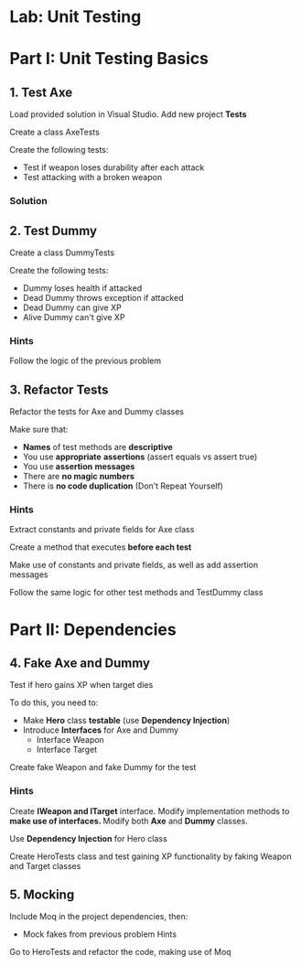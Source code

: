 <h1>Lab: Unit Testing</h1>
<h1>Part I: Unit Testing Basics</h1>
<h2>1. Test Axe</h2>
<p>Load provided solution in Visual Studio. Add new project <strong>Tests</strong></p>
<p>Create a class AxeTests</p>
<p>Create the following tests:</p>
<ul>
<li>Test if weapon loses durability after each attack</li>
<li>Test attacking with a broken weapon</li>
</ul>
<h3>Solution</h3>
<h2>2. Test Dummy</h2>
<p>Create a class DummyTests</p>
<p>Create the following tests:</p>
<ul>
<li>Dummy loses health if attacked</li>
<li>Dead Dummy throws exception if attacked</li>
<li>Dead Dummy can give XP</li>
<li>Alive Dummy can't give XP</li>
</ul>
<h3>Hints</h3>
<p>Follow the logic of the previous problem</p>
<h2>3. Refactor Tests</h2>
<p>Refactor the tests for Axe and Dummy classes</p>
<p>Make sure that:</p>
<ul>
<li><strong>Names</strong> of test methods are <strong>descriptive</strong></li>
<li>You use <strong>appropriate</strong> <strong>assertions</strong> (assert equals vs assert true)</li>
<li>You use <strong>assertion</strong> <strong>messages</strong></li>
<li>There are <strong>no magic numbers</strong></li>
<li>There is <strong>no code duplication</strong> (Don&rsquo;t Repeat Yourself)</li>
</ul>
<h3>Hints</h3>
<p>Extract constants and private fields for Axe class</p>
<p>Create a method that executes <strong>before each test</strong></p>
<p>Make use of constants and private fields, as well as add assertion messages</p>
<p>Follow the same logic for other test methods and TestDummy class</p>
<h1>Part II: Dependencies</h1>
<h2>4. Fake Axe and Dummy</h2>
<p>Test if hero gains XP when target dies</p>
<p>To do this, you need to:</p>
<ul>
<li>Make <strong>Hero</strong> class <strong>testable</strong> (use <strong>Dependency Injection</strong>)</li>
<li>Introduce <strong>Interfaces</strong> for Axe and Dummy
<ul>
<li>Interface Weapon</li>
<li>Interface Target</li>
</ul>
</li>
</ul>
<p>Create fake Weapon and fake Dummy for the test</p>
<h3>Hints</h3>
<p>Create <strong>I</strong><strong>Weapon and ITarget</strong> interface. Modify implementation methods to <strong>make use of interfaces. </strong>Modify both <strong>Axe</strong> and <strong>Dummy</strong> classes.</p>
<p>Use <strong>Dependency Injection</strong> for Hero class</p>
<p>Create HeroTests class and test gaining XP functionality by faking Weapon and Target classes</p>
<h2>5. Mocking</h2>
<p>Include Moq in the project dependencies, then:</p>
<ul>
<li>Mock fakes from previous problem Hints</li>
</ul>
<p>Go to HeroTests and refactor the code, making use of Moq</p>
